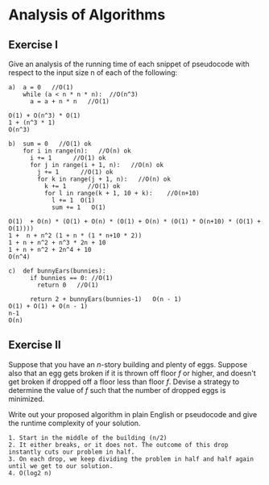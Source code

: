 # Analysis of Algorithms

## Exercise I

Give an analysis of the running time of each snippet of
pseudocode with respect to the input size n of each of the following:

```
a)  a = 0   //O(1)
    while (a < n * n * n):  //O(n^3)
      a = a + n * n   //O(1)

O(1) + O(n^3) * O(1)
1 + (n^3 * 1)
O(n^3)
```

```
b)  sum = 0   //O(1) ok
    for i in range(n):   //O(n) ok
      i += 1      //O(1) ok
      for j in range(i + 1, n):   //O(n) ok
        j += 1      //O(1) ok
        for k in range(j + 1, n):   //O(n) ok
          k += 1      //O(1) ok
          for l in range(k + 1, 10 + k):    //O(n+10)
            l += 1  O(1)
            sum += 1   O(1)

O(1)  + O(n) * (O(1) + O(n) * (O(1) + O(n) * (O(1) * O(n+10) * (O(1) + O(1))))
1 +  n + n^2 (1 + n * (1 * n+10 * 2))
1 + n + n^2 + n^3 * 2n + 10
1 + n + n^2 + 2n^4 + 10
O(n^4)
```

```
c)  def bunnyEars(bunnies):
      if bunnies == 0: //O(1)
        return 0   //O(1)

      return 2 + bunnyEars(bunnies-1)   O(n - 1)
O(1) + O(1) + O(n - 1)
n-1
O(n)
```

## Exercise II

Suppose that you have an _n_-story building and plenty of eggs. Suppose also that an egg gets broken if it is thrown off floor _f_ or higher, and doesn't get broken if dropped off a floor less than floor _f_. Devise a strategy to determine the value of _f_ such that the number of dropped eggs is minimized.

Write out your proposed algorithm in plain English or pseudocode and give the runtime complexity of your solution.

```
1. Start in the middle of the building (n/2)
2. It either breaks, or it does not. The outcome of this drop instantly cuts our problem in half.
3. On each drop, we keep dividing the problem in half and half again until we get to our solution.
4. O(log2 n)

```

